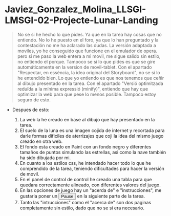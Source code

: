 # Javiez_Gonzalez_Molina_LLSGI-LMSGI-02-Projecte-Lunar-Landing
>No se si he hecho lo que pides. Ya que en la tarea hay cosas que no entiendo. No lo he puesto en el foro, ya que lo han preguntado y la contestación no me ha aclarado las dudas.
>La versión adaptada a moviles, yo he conseguido que funcione en el emulador de opera. pero si me paso la web entera a mi movil, me sigue salido sin estilo, no entiendo el porque.
>Tampoco se si lo que pides es que se gire automáticamente en la version de movil-tablet.
>Con el apartado "Respectar, en essència, la idea original del Storyboard", no se si lo he entendido bien. Lo que yo entiendo es que nos tenemos que ceñir al dibujo presentado en la tarea.
>Con el apartado "Versió optimitzada reduïda a la mínima expressió (minify)", entiendo que hay que optimizar la web para que pese lo menos posible. Tampoco estoy seguro de esto.

* Despues de esto:


  1. La web la he creado en base al dibujo que hay presentado en la tarea.
  2. El suelo de la luna es una imagen cojida de internet y recortada para darle formas dificiles de aterrizajes que coji la idea del mismo juego creado en otra web.
  3. El fondo esta creado en Paint con un fondo negro y diferentes tamaños de puntos simulando las estrellas, asi como la nave también  ha sido dibujada por mi.
  4. En cuanto a los estilos css, he intendado hacer todo lo que he comprendido de la tarea, teniendo dificultades para hacer la versión de movil.
  5. En el panel de control de control he creado una tabla para que quedara correctamente alineado, con diferentes valores del juego.
  6. En las opciones de juego hay un "acerda de" e "instrucciones", me gustaria poner un <button> Pause </button> en la siguiente parte de la tarea.
  7. Tanto las "intrucciones" como el "acerca de" son dos paginas completamente sin estilo, dado que no se si era necesario.




